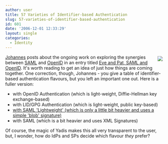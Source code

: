 ```yaml
---
author: user
title: 57 Varieties of Identifier-based Authentication
slug: 57-varieties-of-identifier-based-authentication
id: 601
date: '2006-12-01 12:33:29'
layout: single
categories:
  - Identity
---
```


<span style="margin: 5px; float: right;">![](http://www.heinz.com/images/fiftysevenlogo.gif)</span>

[Johannes](http://netmesh.info/jernst/) posts about the ongoing work on exploring the synergies between [SAML](http://www.oasis-open.org/committees/tc_home.php?wg_abbrev=security#samlv20) and [OpenID](http://openid.net/) in an entry titled [Eve and Pat, SAML and OpenID](http://netmesh.info/jernst/Comments/eve-maler-identifiers2.html). It's worth reading to get an idea of just how things are coming together. One correction, though, Johannes - you give a table of identifier-based authentication flavours, but you left an important one out. Here is a fuller version:

*   with OpenID Authentication (which is light-weight, Diffie-Hellman key exchange-based)
*   with LID/GPG Authentication (which is light-weight, public key-based)
*   [with SAML 'Lightweight' (which is only a little bit heavier and uses a simple 'blob' signature)](http://identitymeme.org/archives/2006/10/26/latest-revisions-of-saml-lsso-and-simplesign-specs/)
*   with SAML (which is a bit heavier and uses XML Signatures)

Of course, the magic of Yadis makes this all very transparent to the user, but, I wonder, how do IdPs and SPs decide which flavour _they_ prefer?